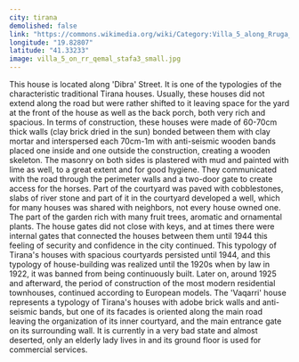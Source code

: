 ```yaml
---
city: tirana
demolished: false
link: "https://commons.wikimedia.org/wiki/Category:Villa_5_along_Rruga_%27Qemal_Stafa%27"
longitude: "19.82807"
latitude: "41.33233"
image: villa_5_on_rr_qemal_stafa3_small.jpg
---
```

This house is located along 'Dibra' Street. It is one of the typologies of the characteristic traditional Tirana houses. Usually, these houses did not extend along the road but were rather shifted to it leaving space for the yard at the front of the house as well as the back porch, both very rich and spacious. In terms of construction, these houses were made of 60-70cm thick walls (clay brick dried in the sun) bonded between them with clay mortar and interspersed each 70cm-1m with anti-seismic wooden bands placed one inside and one outside the construction, creating a wooden skeleton. The masonry on both sides is plastered with mud and painted with lime as well, to a great extent and for good hygiene. They communicated with the road through the perimeter walls and a two-door gate to create access for the horses. Part of the courtyard was paved with cobblestones, slabs of river stone and part of it in the courtyard developed a well, which for many houses was shared with neighbors, not every house owned one. The part of the garden rich with many fruit trees, aromatic and ornamental plants. The house gates did not close with keys, and at times there were internal gates that connected the houses between them until 1944 this feeling of security and confidence in the city continued. This typology of Tirana's houses with spacious courtyards persisted until 1944, and this typology of house-building was realized until the 1920s when by law in 1922, it was banned from being continuously built. Later on, around 1925 and afterward, the period of construction of the most modern residential townhouses, continued according to European models. The 'Vaqarri' house represents a typology of Tirana's houses with adobe brick walls and anti-seismic bands, but one of its facades is oriented along the main road leaving the organization of its inner courtyard, and the main entrance gate on its surrounding wall. It is currently in a very bad state and almost deserted, only an elderly lady lives in and its ground floor is used for commercial services.